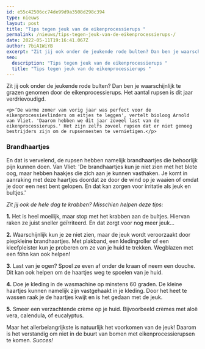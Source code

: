 ```yaml
---
id: e55c42506cc74de99d9a3508d298c394
type: nieuws
layout: post
title: "Tips tegen jeuk van de eikenprocessierups "
permalink: /nieuws/tips-tegen-jeuk-van-de-eikenprocessierups-/
date: 2022-05-11T19:16:41.067Z
author: 7biA1WiYB
excerpt: "Zit jij ook onder de jeukende rode bulten? Dan ben je waarschijnlijk te grazen genomen door de eikenprocessierups. Het aantal rupsen is dit jaar verdrievoudigd.  "
seo:
  description: "Tips tegen jeuk van de eikenprocessierups "
  title: "Tips tegen jeuk van de eikenprocessierups "
---
```

Zit jij ook onder de jeukende rode bulten? Dan ben je waarschijnlijk te grazen genomen door de eikenprocessierups. Het aantal rupsen is dit jaar verdrievoudigd.  

    <p>‘De warme zomer van vorig jaar was perfect voor de eikenprocessievlinders om eitjes te leggen', vertelt bioloog Arnold van Vliet. 'Daarom hebben we dit jaar zoveel last van de eikenprocessierups.' Het zijn zelfs zoveel rupsen dat er niet genoeg bestrijders zijn om de rupsennesten te vernietigen.</p>
<h3>Brandhaartjes</h3>
<p>En dat is vervelend, de rupsen hebben namelijk brandhaartjes die behoorlijk pijn kunnen doen. Van Vliet: 'De brandhaartjes kun je niet zien met het blote oog, maar hebben haakjes die zich aan je kunnen vasthaken. Je komt in aanraking met deze haartjes doordat ze door de wind op je waaien of omdat je door een nest bent gelopen. En dat kan zorgen voor irritatie als jeuk en bultjes.'</p>
<p><em>Zit jij ook de hele dag te krabben? Misschien helpen deze tips:</em></p>
<p><strong>1.</strong> Het is heel moeilijk, maar stop met het krabben aan de bultjes. Hiervan raken ze juist sneller geïrriteerd. En dat zorgt voor nog meer jeuk...</p>
<p><strong>2. </strong>Waarschijnlijk kun je ze niet zien, maar de jeuk wordt veroorzaakt door piepkleine brandhaartjes. Met plakband, een kledingroller of een kleefpleister kun je proberen om ze van je huid te trekken. Wegblazen met een föhn kan ook helpen!</p>
<p><strong>3</strong>. Last van je ogen? Spoel ze even af onder de kraan of neem een douche. Dit kan ook helpen om de haartjes weg te spoelen van je huid.</p>
<p><strong>4.</strong> Doe je kleding in de wasmachine op minstens 60 graden. De kleine haartjes kunnen namelijk zijn vastgehaakt in je kleding. Door het heet te wassen raak je de haartjes kwijt en is het gedaan met de jeuk.</p>
<p><strong>5.</strong> Smeer een verzachtende crème op je huid. Bijvoorbeeld crèmes met aloë vera, calendula, of eucalyptus.​</p>
<p>Maar het allerbelangrijkste is natuurlijk het voorkomen van de jeuk! Daarom is het verstandig om niet in de buurt van bomen met eikenprocessierupsen te komen. <em>Succes!</em></p>  
